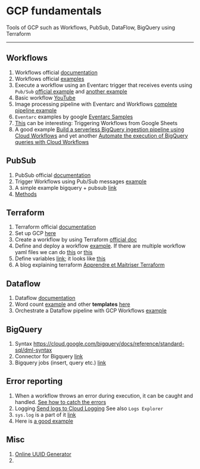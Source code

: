# GCP fundamentals

Tools of GCP such as Workflows, PubSub, DataFlow, BigQuery using Terraform

----

## Workflows

1. Workflows official [documentation](https://cloud.google.com/workflows/docs)
2. Workflows official [examples](https://cloud.google.com/workflows/docs/samples)
3. Execute a workflow using an Eventarc trigger that receives events using ``Pub/Sub`` [official example](https://cloud.google.com/eventarc/docs/workflows/quickstart-pubsub) and [another example](https://github.com/GoogleCloudPlatform/workflows-demos/tree/master/workflows-eventarc-integration/workflows-pubsub)
4. Basic workflow [YouTube](https://www.youtube.com/playlist?list=PLh5sxVbRzNp7H2wVwfejxbI3Xh5Z1CxE4)
5. Image processing pipeline with Eventarc and Workflows [complete pipeline example](https://codelabs.developers.google.com/codelabs/cloud-event-driven-orchestration#0)
6. ``Eventarc`` examples by google [Eventarc Samples](https://github.com/GoogleCloudPlatform/eventarc-samples)
7. [This](https://github.com/GoogleCloudPlatform/workflows-demos/tree/master/workspace-integration/sheets-to-workflows) can be interesting: Triggering Workflows from Google Sheets
8. A good example [Build a serverless BigQuery ingestion pipeline using Cloud Workflows](https://medium.com/codeshake/build-a-serverless-bigquery-ingestion-pipeline-using-cloud-workflows-f893f6b701ee) and yet another [Automate the execution of BigQuery queries with Cloud Workflows](https://medium.com/google-cloud/automate-the-execution-of-bigquery-queries-with-cloud-workflows-9fffe0557dbb)

## PubSub

1. PubSub official [documentation](https://cloud.google.com/pubsub/docs/overview)
2. Trigger Workflows using Pub/Sub messages [example](https://cloud.google.com/eventarc/docs/workflows/quickstart-pubsub)
3. A simple example bigquery + pubsub [link](https://towardsdev.com/using-google-cloud-workflows-to-run-bigquery-and-cloud-functions-jobs-in-a-pipeline-bfecfab36e42)
4. [Methods](https://cloud.google.com/workflows/docs/reference/googleapis/pubsub/v1/projects.topics/publish)

## Terraform

1. Terraform official [documentation](https://www.terraform.io/docs)
2. Set up GCP [here](https://learn.hashicorp.com/tutorials/terraform/google-cloud-platform-build?in=terraform/gcp-get-started)
3. Create a workflow by using Terraform [official doc](https://cloud.google.com/workflows/docs/create-workflow-terraform)
4. Define and deploy a workflow [example](https://github.com/GoogleCloudPlatform/workflows-demos/blob/master/terraform/import-yaml/main.tf). If there are multiple workflow yaml files we can do [this](https://cloud.google.com/blog/topics/developers-practitioners/deploying-multi-yaml-workflows-definitions-terraform) or [this](https://github.com/GoogleCloudPlatform/workflows-demos/tree/master/terraform)
5. Define variables [link](https://cloud.google.com/docs/terraform/best-practices-for-terraform#variables); it looks like [this](https://www.terraform.io/language/values/variables)
6. A blog explaining terraform [Apprendre et Maitriser Terraform](https://blog.stephane-robert.info/post/introduction-terraform/)

## Dataflow

1. Dataflow [documentation](https://cloud.google.com/dataflow#section-5)
2. Word count [example](https://cloud.google.com/workflows/docs/reference/googleapis/dataflow/Overview) and other **templates** [here](https://cloud.google.com/dataflow/docs/guides/templates/running-templates)
3. Orchestrate a Dataflow pipeline with GCP Workflows [example](https://dev.to/stack-labs/orchestrate-dataflow-pipelines-easily-with-gcp-workflows-1i8k)

## BigQuery

1. Syntax https://cloud.google.com/bigquery/docs/reference/standard-sql/dml-syntax
2. Connector for Bigquery [link](https://cloud.google.com/workflows/docs/samples/workflows-connector-bigquery)
3. Bigquery jobs (insert, query etc.) [link](https://cloud.google.com/workflows/docs/reference/googleapis/bigquery/v2/jobs/insert)

## Error reporting

1. When a workflow throws an error during execution, it can be caught and handled. [See how to catch the errors](https://cloud.google.com/workflows/docs/reference/syntax/catching-errors)
2. Logging [Send logs to Cloud Logging](https://cloud.google.com/workflows/docs/log-workflow) See also ``Logs Explorer``
3. ``sys.log`` is a part of it [link](https://cloud.google.com/workflows/docs/reference/stdlib/sys/log)
4. Here is [a good example](https://stackoverflow.com/questions/67801547/gcp-workflows-and-bigquery)

## Misc

1. [Online UUID Generator](https://www.uuidgenerator.net/version4)
2. 

